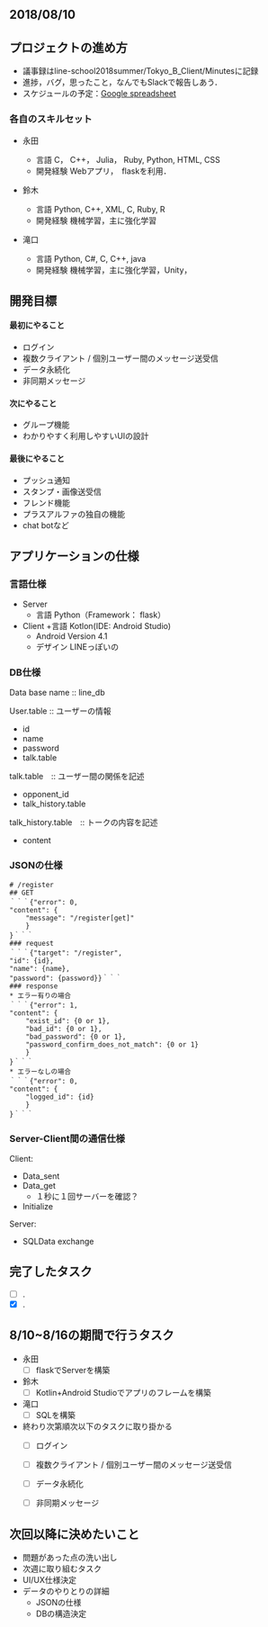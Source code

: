 
## 2018/08/10

## プロジェクトの進め方
+ 議事録はline-school2018summer/Tokyo_B_Client/Minutesに記録
+ 進捗，バグ，思ったこと，なんでもSlackで報告しあう．
+ スケジュールの予定：[Google spreadsheet](https://docs.google.com/spreadsheets/d/1ArUzXXyipl8atcFYRJ_uwFQcKMf-7VYzmrO3rJgKhJI/edit#gid=872762068)

### 各自のスキルセット
+ 永田
  + 言語
    C， C++， Julia， Ruby, Python, HTML, CSS
  + 開発経験
    Webアプリ，　flaskを利用．

+ 鈴木
  + 言語
    Python, C++, XML, C, Ruby, R
  + 開発経験
   機械学習，主に強化学習

+ 滝口
  + 言語
Python, C#, C, C++, java
  + 開発経験
    機械学習，主に強化学習，Unity，

## 開発目標

#### 最初にやること
 + ログイン
 + 複数クライアント / 個別ユーザー間のメッセージ送受信
 + データ永続化
 + 非同期メッセージ
#### 次にやること
 + グループ機能
 + わかりやすく利用しやすいUIの設計
#### 最後にやること
 + プッシュ通知
 + スタンプ・画像送受信
 + フレンド機能
 + プラスアルファの独自の機能
  + chat botなど
   
   
## アプリケーションの仕様

### 言語仕様
+ Server
  + 言語
    Python（Framework： flask）
+ Client
  +言語
    Kotlon(IDE: Android Studio)
  + Android Version
    4.1
  + デザイン
    LINEっぽいの
    
### DB仕様
Data base name :: line_db

User.table :: ユーザーの情報
+ id
+ name
+ password
+ talk.table

talk.table　:: ユーザー間の関係を記述
+ opponent_id
+ talk_history.table

talk_history.table　:: トークの内容を記述
+ content

### JSONの仕様
~~~
# /register
## GET
｀｀｀{"error": 0,
"content": {
    "message": "/register[get]"
    }
}｀｀｀
### request
｀｀｀{"target": "/register", 
"id": {id},
"name": {name},
"password": {password}}｀｀｀
### response
* エラー有りの場合
｀｀｀{"error": 1, 
"content": {
    "exist_id": {0 or 1}, 
    "bad_id": {0 or 1}, 
    "bad_password": {0 or 1}, 
    "password_confirm_does_not_match": {0 or 1} 
    }
}｀｀｀
* エラーなしの場合
｀｀｀{"error": 0, 
"content": {
    "logged_id": {id}
    }
}｀｀｀
~~~

### Server-Client間の通信仕様
Client:
+ Data_sent
+ Data_get
  + １秒に１回サーバーを確認？
+ Initialize

Server:
+ SQLData exchange

## 完了したタスク
- [ ] .
- [x] .

## 8/10~8/16の期間で行うタスク
+ 永田
  - [ ] flaskでServerを構築
+ 鈴木
  - [ ] Kotlin+Android Studioでアプリのフレームを構築
+ 滝口
  - [ ] SQLを構築

+ 終わり次第順次以下のタスクに取り掛かる
  - [ ] ログイン
  - [ ] 複数クライアント / 個別ユーザー間のメッセージ送受信
  - [ ] データ永続化
  - [ ] 非同期メッセージ


## 次回以降に決めたいこと
+ 問題があった点の洗い出し
+ 次週に取り組むタスク
+ UI/UX仕様決定
+ データのやりとりの詳細
  + JSONの仕様
  + DBの構造決定

